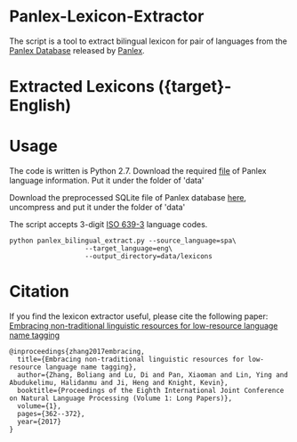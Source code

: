 # Panlex-Lexicon-Extractor
The script is a tool to extract bilingual lexicon for pair of languages from the [Panlex Database](https://db.panlex.org/) released by [Panlex](https://panlex.org/).
# Extracted Lexicons ({target}-English)

# Usage
The code is written is Python 2.7.
Download the required [file](https://drive.google.com/file/d/1tyACWPYrOQJ4m20dTjDPWtpX1XGYWtyf/view?usp=sharing) of Panlex language information. Put it under the folder of 'data'

Download the preprocessed SQLite file of Panlex database [here](https://drive.google.com/file/d/1WiAkuBOFt0oFARvA1OWb_YsxPIDcKigW/view?usp=sharing), uncompress and put it under the folder of 'data'

The script accepts 3-digit [ISO 639-3](https://en.wikipedia.org/wiki/List_of_ISO_639-1_codes) language codes.
```
python panlex_bilingual_extract.py --source_language=spa\
				   --target_language=eng\
				   --output_directory=data/lexicons
```

# Citation
If you find the lexicon extractor useful, please cite the following paper: [Embracing non-traditional linguistic resources for low-resource language name tagging](http://www.aclweb.org/anthology/I17-1037)
```
@inproceedings{zhang2017embracing,
  title={Embracing non-traditional linguistic resources for low-resource language name tagging},
  author={Zhang, Boliang and Lu, Di and Pan, Xiaoman and Lin, Ying and Abudukelimu, Halidanmu and Ji, Heng and Knight, Kevin},
  booktitle={Proceedings of the Eighth International Joint Conference on Natural Language Processing (Volume 1: Long Papers)},
  volume={1},
  pages={362--372},
  year={2017}
}
```